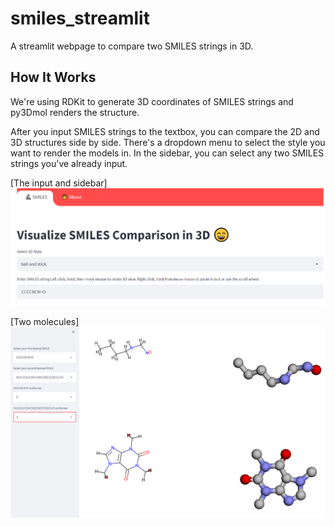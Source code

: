 # smiles_streamlit
A streamlit webpage to compare two SMILES strings in 3D.

## How It Works
We're using RDKit to generate 3D coordinates of SMILES strings and py3Dmol renders the structure.

After you input SMILES strings to the textbox, you can compare the 2D and 3D structures side by side. There's a dropdown menu to select the style you want to render the models in. In the sidebar, you can select any two SMILES strings you've already input.

[The input and sidebar] <img src="https://github.com/craZAX42/smiles_streamlit/blob/main/images/navbar_style_input.png"> 

[Two molecules]<img src="https://github.com/craZAX42/smiles_streamlit/blob/main/images/3dview_and_sidebar.png">
